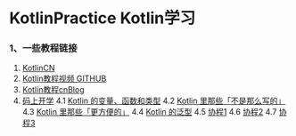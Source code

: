 # KotlinPractice Kotlin学习

### 1、一些教程链接
1. [KotlinCN](https://www.kotlincn.net/docs/reference/)
2. [Kotlin教程视频 GITHUB](https://github.com/enbandari/Kotlin-Tutorials)
3. [Kotlin教程cnBlog](https://www.cnblogs.com/Jetictors/p/9227498.html)
4. [码上开学](https://kaixue.io/) 
  4.1 [Kotlin 的变量、函数和类型](https://kaixue.io/kotlin-basic-1/) 
  4.2 [Kotlin 里那些「不是那么写的」](https://kaixue.io/kotlin-basic-2/) 
  4.3 [Kotlin 里那些「更方便的」](https://kaixue.io/kotlin-basic-3/) 
  4.4 [Kotlin 的泛型](https://kaixue.io/kotlin-generics/) 
  4.5 [协程1](https://kaixue.io/kotlin-coroutines-1/) 
  4.6 [协程2](https://kaixue.io/kotlin-coroutines-2/) 
  4.7 [协程3](https://kaixue.io/kotlin-coroutines-3/) 
